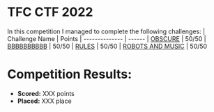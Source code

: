 # TFC CTF 2022
 In this competition I managed to complete the following challenges:
 | Challenge Name          | Points
 | --------------          | ------
 | [OBSCURE]() | 50/50
 | [BBBBBBBBBB]() | 50/50
 | [RULES]() | 50/50
 | [ROBOTS AND MUSIC]() | 50/50

# Competition Results:
* **Scored:** XXX points
* **Placed:** XXX place

